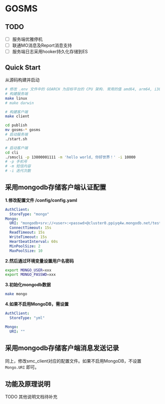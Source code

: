 # GOSMS

## TODO

- [ ] 服务端优雅停机
- [ ] 联通MO消息及Report消息支持
- [ ] 服务端日志采用hooker持久化存储到ES

## Quick Start

从源码构建并启动

```bash
# 修改 .env 文件中的 GOARCH 为目标平台的 CPU 架构. 常用的值 amd64, arm64, i386, armhf等
# 构建服务端
make linux
# make darwin

# 构建客户端 
make client

cd publish
mv gosms-* gosms
# 启动服务端 
./start.sh

# 启动客户端
cd cli
./smscli -p 13800001111 -m 'hello world, 你好世界！' -i 10000
# -p 手机号
# -m 短信内容
# -i 迭代次数
```

## 采用mongodb存储客户端认证配置

**1.修改配置文件 /config/config.yaml**

```yaml
AuthClient:
  StoreType: "mongo"
Mongo:
  URI: "mongodb+srv://<user>:<passwd>@cluster0.ppiyq4w.mongodb.net/test"
  ConnectTimeout: 15s
  ReadTimeout: 15s
  WriteTimeout: 15s
  HeartbeatInterval: 60s
  MinPoolSize: 2
  MaxPoolSize: 10
```

**2.然后通过环境变量设置用户名密码**

```bash
export MONGO_USER=xxx
export MONGO_PASSWD=xxx
```

**3.初始化mongodb数据**

```bash
make mongo
```

**4.如果不启用MongoDB，需设置**

```yaml
AuthClient:
  StoreType: "yml"

Mongo:
  URI: ""
````

## 采用mongodb存储客户端消息发送记录

同上，修改smc_client对应的配置文件。如果不启用MongoDB，不设置 `Mongo.URI` 即可。

## 功能及原理说明

TODO 其他说明文档待补充
